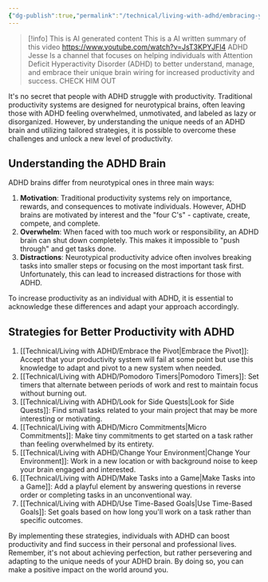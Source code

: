 ```yaml
---
{"dg-publish":true,"permalink":"/technical/living-with-adhd/embracing-your-adhd-brain-for-better-productivity/","noteIcon":"Psycho","created":"2023-04-10T00:16:34.034+02:00","updated":"2023-04-10T23:54:15.741+02:00"}
---
```


>[!info] This is AI generated content
> This is a AI written summary of this video https://www.youtube.com/watch?v=JsT3KPYJFl4
> ADHD Jesse Is a channel that focuses on helping individuals with Attention Deficit Hyperactivity Disorder (ADHD) to better understand, manage, and embrace their unique brain wiring for increased productivity and success. 
> CHECK HIM OUT

It's no secret that people with ADHD struggle with productivity. Traditional productivity systems are designed for neurotypical brains, often leaving those with ADHD feeling overwhelmed, unmotivated, and labeled as lazy or disorganized. However, by understanding the unique needs of an ADHD brain and utilizing tailored strategies, it is possible to overcome these challenges and unlock a new level of productivity.

## Understanding the ADHD Brain

ADHD brains differ from neurotypical ones in three main ways:

1. **Motivation**: Traditional productivity systems rely on importance, rewards, and consequences to motivate individuals. However, ADHD brains are motivated by interest and the "four C's" - captivate, create, compete, and complete.
2. **Overwhelm**: When faced with too much work or responsibility, an ADHD brain can shut down completely. This makes it impossible to "push through" and get tasks done.
3. **Distractions**: Neurotypical productivity advice often involves breaking tasks into smaller steps or focusing on the most important task first. Unfortunately, this can lead to increased distractions for those with ADHD.

To increase productivity as an individual with ADHD, it is essential to acknowledge these differences and adapt your approach accordingly.

## Strategies for Better Productivity with ADHD

1. [[Technical/Living with ADHD/Embrace the Pivot\|Embrace the Pivot]]: Accept that your productivity system will fail at some point but use this knowledge to adapt and pivot to a new system when needed.
2. [[Technical/Living with ADHD/Pomodoro Timers\|Pomodoro Timers]]: Set timers that alternate between periods of work and rest to maintain focus without burning out.
3. [[Technical/Living with ADHD/Look for Side Quests\|Look for Side Quests]]: Find small tasks related to your main project that may be more interesting or motivating.
4. [[Technical/Living with ADHD/Micro Commitments\|Micro Commitments]]: Make tiny commitments to get started on a task rather than feeling overwhelmed by its entirety.
5. [[Technical/Living with ADHD/Change Your Environment\|Change Your Environment]]: Work in a new location or with background noise to keep your brain engaged and interested.
6. [[Technical/Living with ADHD/Make Tasks into a Game\|Make Tasks into a Game]]: Add a playful element by answering questions in reverse order or completing tasks in an unconventional way.
7. [[Technical/Living with ADHD/Use Time-Based Goals\|Use Time-Based Goals]]: Set goals based on how long you'll work on a task rather than specific outcomes.

By implementing these strategies, individuals with ADHD can boost productivity and find success in their personal and professional lives. Remember, it's not about achieving perfection, but rather persevering and adapting to the unique needs of your ADHD brain. By doing so, you can make a positive impact on the world around you.